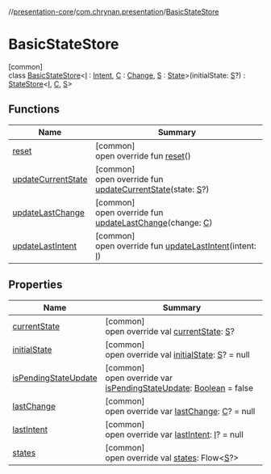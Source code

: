 //[presentation-core](../../../index.md)/[com.chrynan.presentation](../index.md)/[BasicStateStore](index.md)

# BasicStateStore

[common]\
class [BasicStateStore](index.md)&lt;[I](index.md) : [Intent](../-intent/index.md), [C](index.md) : [Change](../-change/index.md), [S](index.md) : [State](../-state/index.md)&gt;(initialState: [S](index.md)?) : [StateStore](../-state-store/index.md)&lt;[I](index.md), [C](index.md), [S](index.md)&gt;

## Functions

| Name | Summary |
|---|---|
| [reset](reset.md) | [common]<br>open override fun [reset](reset.md)() |
| [updateCurrentState](update-current-state.md) | [common]<br>open override fun [updateCurrentState](update-current-state.md)(state: [S](index.md)?) |
| [updateLastChange](update-last-change.md) | [common]<br>open override fun [updateLastChange](update-last-change.md)(change: [C](index.md)) |
| [updateLastIntent](update-last-intent.md) | [common]<br>open override fun [updateLastIntent](update-last-intent.md)(intent: [I](index.md)) |

## Properties

| Name | Summary |
|---|---|
| [currentState](current-state.md) | [common]<br>open override val [currentState](current-state.md): [S](index.md)? |
| [initialState](initial-state.md) | [common]<br>open override val [initialState](initial-state.md): [S](index.md)? = null |
| [isPendingStateUpdate](is-pending-state-update.md) | [common]<br>open override var [isPendingStateUpdate](is-pending-state-update.md): [Boolean](https://kotlinlang.org/api/latest/jvm/stdlib/kotlin/-boolean/index.html) = false |
| [lastChange](last-change.md) | [common]<br>open override var [lastChange](last-change.md): [C](index.md)? = null |
| [lastIntent](last-intent.md) | [common]<br>open override var [lastIntent](last-intent.md): [I](index.md)? = null |
| [states](states.md) | [common]<br>open override val [states](states.md): Flow&lt;[S](index.md)?&gt; |
